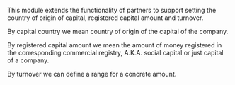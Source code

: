 This module extends the functionality of partners to support setting the
country of origin of capital, registered capital amount and turnover.

By capital country we mean country of origin of the capital of the
company.

By registered capital amount we mean the amount of money registered in
the corresponding commercial registry, A.K.A. social capital or just
capital of a company.

By turnover we can define a range for a concrete amount.
